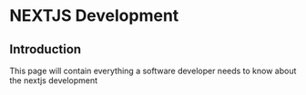 # NEXTJS Development 


## Introduction 
This page will contain everything a software developer needs to know about the nextjs development


